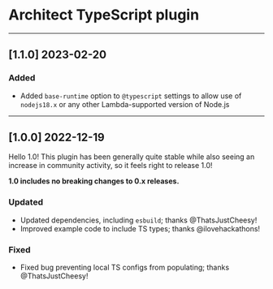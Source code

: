 # Architect TypeScript plugin

---

## [1.1.0] 2023-02-20

### Added

- Added `base-runtime` option to `@typescript` settings to allow use of `nodejs18.x` or any other Lambda-supported version of Node.js

---

## [1.0.0] 2022-12-19

Hello 1.0! This plugin has been generally quite stable while also seeing an increase in community activity, so it feels right to release 1.0!

**1.0 includes no breaking changes to 0.x releases.**


### Updated

- Updated dependencies, including `esbuild`; thanks @ThatsJustCheesy!
- Improved example code to include TS types; thanks @ilovehackathons!


### Fixed

- Fixed bug preventing local TS configs from populating; thanks @ThatsJustCheesy!
